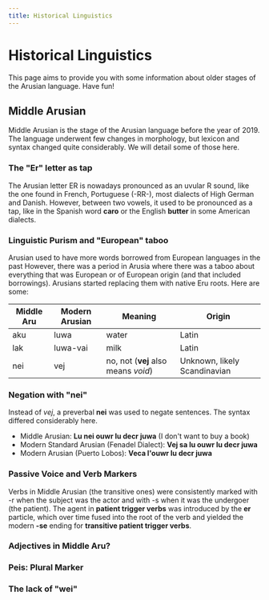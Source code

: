 ```yaml
---
title: Historical Linguistics
---
```


# Historical Linguistics

This page aims to provide you with some information about older stages of the Arusian language. Have fun!

## Middle Arusian

Middle Arusian is the stage of the Arusian language before the year of 2019. The language underwent few changes
in morphology, but lexicon and syntax changed quite considerably. We will detail some of those here.

### The "Er" letter as tap
The Arusian letter ER is nowadays pronounced as an uvular R sound, like the one found in French, Portuguese (-RR-),
most dialects of High German and Danish. However, between two vowels, it used to be pronounced as a tap, like in the Spanish word **caro** or the English **butter** in some American dialects.

### Linguistic Purism and "European" taboo
Arusian used to have more words borrowed from European languages in the past However, there was a period in Arusia where there was a taboo about everything that was European or of European origin (and that included borrowings). Arusians started replacing them with native Eru roots. Here are some:

|Middle Aru|Modern Arusian|Meaning|Origin|
|---|---|---|---|
|aku|luwa|water|Latin|
|lak|luwa-vai|milk|Latin|
|nei|vej|no, not (**vej** also means _void_)|Unknown, likely Scandinavian|

### Negation with "nei"
Instead of _vej_, a preverbal **nei** was used to negate sentences. The syntax differed considerably here.

- Middle Arusian: **Lu nei ouwr lu decr juwa** (I don't want to buy a book)
- Modern Standard Arusian (Fenadel Dialect): **Vej sa lu ouwr lu decr juwa**
- Modern Arusian (Puerto Lobos): **Veca l'ouwr lu decr juwa**

### Passive Voice and Verb Markers
Verbs in Middle Arusian (the transitive ones) were consistently marked with -r when the subject was the actor and with -s when it was the undergoer (the patient). The agent in **patient trigger verbs** was introduced by the **er** particle, which over time fused into the root of the verb and yielded the modern **-se** ending for **transitive patient trigger verbs**.  

### Adjectives in Middle Aru?

### Peis: Plural Marker

### The lack of "wei"